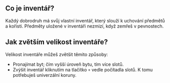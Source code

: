 ## Co je inventář?

Každý dobrodruh má svůj vlastní inventář, který slouží k uchování předmětů a kořisti. Předměty uložené v inventáři nezmizí, když zemřeš v pevnostech.

## Jak zvětším velikost inventáře?

Velikost inventáře můžeš zvětšit těmito způsoby:

- Pronajímat byt; čím vyšší úroveň bytu, tím více slotů.
- Zvýšit inventář kliknutím na tlačítko `+` vedle počítadla slotů. K tomu potřebuješ univerzální koruny.
